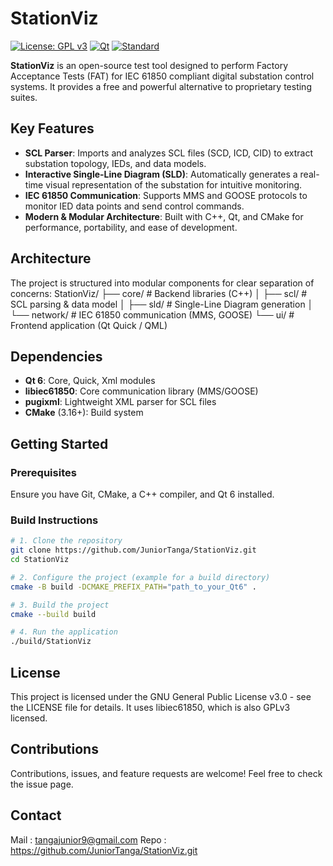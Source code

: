 # StationViz

[![License: GPL v3](https://img.shields.io/badge/License-GPLv3-blue.svg)](https://www.gnu.org/licenses/gpl-3.0)
[![Qt](https://img.shields.io/badge/Qt-6.0%2B-green.svg)](https://www.qt.io/)
[![Standard](https://img.shields.io/badge/Standard-IEC%2061850-red.svg)](https://iec61850.com/)

**StationViz** is an open-source test tool designed to perform Factory Acceptance Tests (FAT) for IEC 61850 compliant digital substation control systems. It provides a free and powerful alternative to proprietary testing suites.

## Key Features

*   **SCL Parser**: Imports and analyzes SCL files (SCD, ICD, CID) to extract substation topology, IEDs, and data models.
*   **Interactive Single-Line Diagram (SLD)**: Automatically generates a real-time visual representation of the substation for intuitive monitoring.
*   **IEC 61850 Communication**: Supports MMS and GOOSE protocols to monitor IED data points and send control commands.
*   **Modern & Modular Architecture**: Built with C++, Qt, and CMake for performance, portability, and ease of development.

## Architecture

The project is structured into modular components for clear separation of concerns:
StationViz/
├── core/ # Backend libraries (C++)
│ ├── scl/ # SCL parsing & data model
│ ├── sld/ # Single-Line Diagram generation
│ └── network/ # IEC 61850 communication (MMS, GOOSE)
└── ui/ # Frontend application (Qt Quick / QML)


## Dependencies

*   **Qt 6**: Core, Quick, Xml modules
*   **libiec61850**: Core communication library (MMS/GOOSE)
*   **pugixml**: Lightweight XML parser for SCL files
*   **CMake** (3.16+): Build system

## Getting Started

### Prerequisites
Ensure you have Git, CMake, a C++ compiler, and Qt 6 installed.

### Build Instructions

```bash
# 1. Clone the repository
git clone https://github.com/JuniorTanga/StationViz.git
cd StationViz

# 2. Configure the project (example for a build directory)
cmake -B build -DCMAKE_PREFIX_PATH="path_to_your_Qt6" .

# 3. Build the project
cmake --build build

# 4. Run the application
./build/StationViz
```
## License

This project is licensed under the GNU General Public License v3.0 - see the LICENSE file for details. It uses libiec61850, which is also GPLv3 licensed.

## Contributions
Contributions, issues, and feature requests are welcome! Feel free to check the issue page.

## Contact
Mail : tangajunior9@gmail.com
Repo : https://github.com/JuniorTanga/StationViz.git

